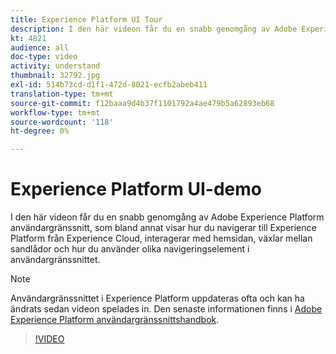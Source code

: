 ```yaml
---
title: Experience Platform UI Tour
description: I den här videon får du en snabb genomgång av Adobe Experience Platform användargränssnitt som visar hur du navigerar till Experience Platform från Experience Cloud, kontrollpanelen för hemsidan, gränssnittets aktiveringsfunktioner, sandlådeväxlaren och navigeringselement.
kt: 4821
audience: all
doc-type: video
activity: understand
thumbnail: 32792.jpg
exl-id: 514b73cd-d1f1-472d-8021-ecfb2abeb411
translation-type: tm+mt
source-git-commit: f12baaa9d4b37f1101792a4ae479b5a62893eb68
workflow-type: tm+mt
source-wordcount: '118'
ht-degree: 0%

---
```


# Experience Platform UI-demo

I den här videon får du en snabb genomgång av Adobe Experience Platform användargränssnitt, som bland annat visar hur du navigerar till Experience Platform från Experience Cloud, interagerar med hemsidan, växlar mellan sandlådor och hur du använder olika navigeringselement i användargränssnittet.

>[!NOTE]
>
>Användargränssnittet i Experience Platform uppdateras ofta och kan ha ändrats sedan videon spelades in. Den senaste informationen finns i [Adobe Experience Platform användargränssnittshandbok](../ui-guide.md).


>[!VIDEO](https://video.tv.adobe.com/v/32792?quality=12&learn=on)
